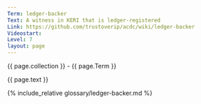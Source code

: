 ```yaml
---
Term: ledger-backer
Text: A witness in KERI that is ledger-registered
Link: https://github.com/trustoverip/acdc/wiki/ledger-backer
Videostart: 
Level: 7
layout: page
---
```


{{ page.collection }} - {{ page.Term }}

   {{ page.text }}

{% include_relative glossary/ledger-backer.md %}
